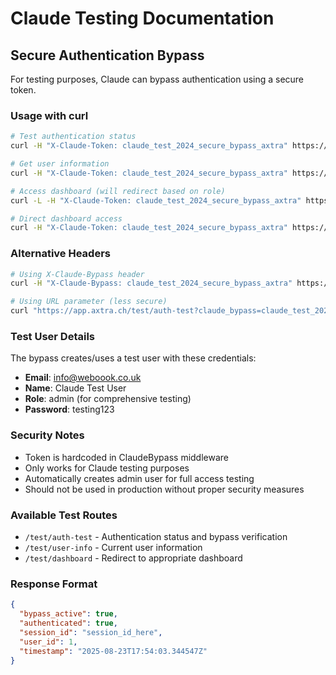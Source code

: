 # Claude Testing Documentation

## Secure Authentication Bypass

For testing purposes, Claude can bypass authentication using a secure token.

### Usage with curl

```bash
# Test authentication status
curl -H "X-Claude-Token: claude_test_2024_secure_bypass_axtra" https://app.axtra.ch/test/auth-test

# Get user information
curl -H "X-Claude-Token: claude_test_2024_secure_bypass_axtra" https://app.axtra.ch/test/user-info

# Access dashboard (will redirect based on role)
curl -L -H "X-Claude-Token: claude_test_2024_secure_bypass_axtra" https://app.axtra.ch/test/dashboard

# Direct dashboard access
curl -H "X-Claude-Token: claude_test_2024_secure_bypass_axtra" https://app.axtra.ch/dashboard
```

### Alternative Headers

```bash
# Using X-Claude-Bypass header
curl -H "X-Claude-Bypass: claude_test_2024_secure_bypass_axtra" https://app.axtra.ch/test/auth-test

# Using URL parameter (less secure)
curl "https://app.axtra.ch/test/auth-test?claude_bypass=claude_test_2024_secure_bypass_axtra"
```

### Test User Details

The bypass creates/uses a test user with these credentials:
- **Email**: info@weboook.co.uk
- **Name**: Claude Test User
- **Role**: admin (for comprehensive testing)
- **Password**: testing123

### Security Notes

- Token is hardcoded in ClaudeBypass middleware
- Only works for Claude testing purposes
- Automatically creates admin user for full access testing
- Should not be used in production without proper security measures

### Available Test Routes

- `/test/auth-test` - Authentication status and bypass verification
- `/test/user-info` - Current user information
- `/test/dashboard` - Redirect to appropriate dashboard

### Response Format

```json
{
  "bypass_active": true,
  "authenticated": true,
  "session_id": "session_id_here",
  "user_id": 1,
  "timestamp": "2025-08-23T17:54:03.344547Z"
}
```